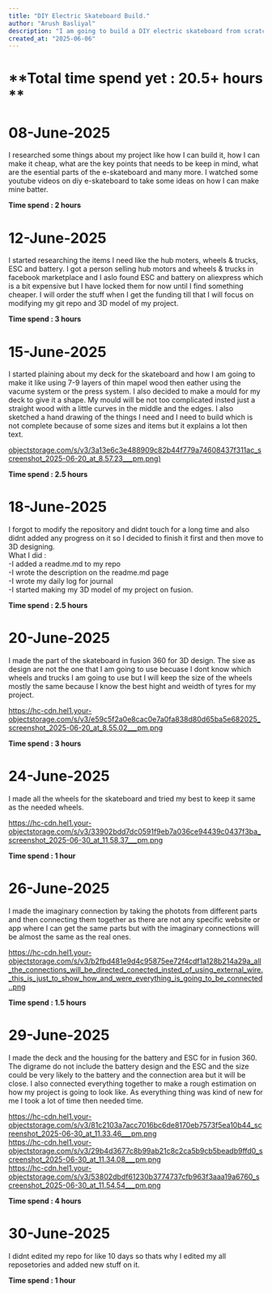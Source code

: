 ```yaml
---
title: "DIY Electric Skateboard Build."
author: "Arush Basliyal"
description: "I am going to build a DIY electric skateboard from scratch. I will buy some of the things which are not possible for me to make but i will make my own wooden board, and the battery compartment to put the battery and the components."
created_at: "2025-06-06"
---
```



# **Total time spend yet : 20.5+ hours **


# **08-June-2025**
I researched some things about my project like how I can build it, how I can make it cheap, what are the key points that needs to be keep in mind, what are the esential parts of the e-skateboard and many more. I watched some youtube videos on diy e-skateboard to take some ideas on how I can make mine batter.  
  
**Time spend : 2 hours**

# **12-June-2025**
I started researching the items I need like the hub moters, wheels & trucks, ESC and battery. I got a person selling hub motors and wheels & trucks in facebook marketplace and I aslo found ESC and battery on aliexpress which is a bit expensive but I have locked them for now until I find something cheaper. I will order the stuff when I get the funding till that I will focus on modifying my git repo and 3D model of my project.  

**Time spend : 3 hours**

# **15-June-2025**
I started plaining about my deck for the skateboard and how I am going to make it like using 7-9 layers of thin mapel wood then eather using the vacume system or the press system. I also decided to make a mould for my deck to give it a shape. My mould will be not too complicated insted just a straight wood with a little curves in the middle and the edges. I also sketched a hand drawing of the things I need and I need to build which is not complete because of some sizes and items but it explains a lot then text.  

[objectstorage.com/s/v3/3a13e6c3e488909c82b44f779a74608437f311ac_screenshot_2025-06-20_at_8.57.23___pm.png)](https://hc-cdn.hel1.your-objectstorage.com/s/v3/3a13e6c3e488909c82b44f779a74608437f311ac_screenshot_2025-06-20_at_8.57.23___pm.png)

**Time spend : 2.5 hours**


# **18-June-2025**
I forgot to modify the repository and didnt touch for a long time and also didnt added any progress on it so I decided to finish it first and then move to 3D designing.  
What I did :  
-I added a readme.md to my repo   
-I wrote the description on the readme.md page  
-I wrote my daily log for journal  
-I started making my 3D model of my project on fusion.  

**Time spend : 2.5 hours**


# **20-June-2025**
I made the part of the skateboard in fusion 360 for 3D design. The sixe as design are not the one that I am going to use becuase I dont know which wheels and trucks I am going to use but I will keep the size of the wheels mostly the same because I know the best hight and weidth of tyres for my project. 

https://hc-cdn.hel1.your-objectstorage.com/s/v3/e59c5f2a0e8cac0e7a0fa838d80d65ba5e682025_screenshot_2025-06-20_at_8.55.02___pm.png

**Time spend : 3 hours**


# **24-June-2025**
I made all the wheels for the skateboard and tried my best to keep it same as the needed wheels. 

https://hc-cdn.hel1.your-objectstorage.com/s/v3/33902bdd7dc0591f9eb7a036ce94439c0437f3ba_screenshot_2025-06-30_at_11.58.37___pm.png

**Time spend : 1 hour**


# **26-June-2025**
I made the imaginary connection by taking the photots from different parts and then connecting them together as there are not any specific website or app where I can get the same parts but with the imaginary connections will be almost the same as the real ones.

https://hc-cdn.hel1.your-objectstorage.com/s/v3/b2fbd481e9d4c95875ee72f4cdf1a128b214a29a_all_the_connections_will_be_directed_conected_insted_of_using_external_wire._this_is_just_to_show_how_and_were_everything_is_going_to_be_connected..png

**Time spend : 1.5 hours**


# **29-June-2025**
I made the deck and the housing for the battery and ESC for in fusion 360. The digrame do not include the battery design and the ESC and the size could be very likely to the battery and the connection area but it will be close. I also connected everything together to make a rough estimation on how my project is going to look like. As everything thing was kind of new for me I took a lot of time then needed time. 

https://hc-cdn.hel1.your-objectstorage.com/s/v3/81c2103a7acc7016bc6de8170eb7573f5ea10b44_screenshot_2025-06-30_at_11.33.46___pm.png  
https://hc-cdn.hel1.your-objectstorage.com/s/v3/29b4d3677c8b99ab21c8c2ca5b9cb5beadb9ffd0_screenshot_2025-06-30_at_11.34.08___pm.png  
https://hc-cdn.hel1.your-objectstorage.com/s/v3/53802dbdf61230b3774737cfb963f3aaa19a6760_screenshot_2025-06-30_at_11.54.54___pm.png  


**Time spend : 4 hours**


# **30-June-2025**
I didnt edited my repo for like 10 days so thats why I edited my all reposetories and added new stuff on it. 

**Time spend : 1 hour**



